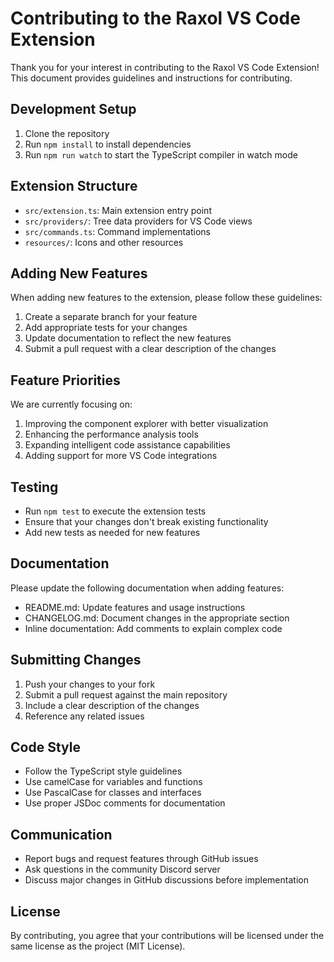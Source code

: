 # Contributing to the Raxol VS Code Extension

Thank you for your interest in contributing to the Raxol VS Code Extension! This document provides guidelines and instructions for contributing.

## Development Setup

1. Clone the repository
2. Run `npm install` to install dependencies
3. Run `npm run watch` to start the TypeScript compiler in watch mode

## Extension Structure

- `src/extension.ts`: Main extension entry point
- `src/providers/`: Tree data providers for VS Code views
- `src/commands.ts`: Command implementations
- `resources/`: Icons and other resources

## Adding New Features

When adding new features to the extension, please follow these guidelines:

1. Create a separate branch for your feature
2. Add appropriate tests for your changes
3. Update documentation to reflect the new features
4. Submit a pull request with a clear description of the changes

## Feature Priorities

We are currently focusing on:

1. Improving the component explorer with better visualization
2. Enhancing the performance analysis tools
3. Expanding intelligent code assistance capabilities
4. Adding support for more VS Code integrations

## Testing

- Run `npm test` to execute the extension tests
- Ensure that your changes don't break existing functionality
- Add new tests as needed for new features

## Documentation

Please update the following documentation when adding features:

- README.md: Update features and usage instructions
- CHANGELOG.md: Document changes in the appropriate section
- Inline documentation: Add comments to explain complex code

## Submitting Changes

1. Push your changes to your fork
2. Submit a pull request against the main repository
3. Include a clear description of the changes
4. Reference any related issues

## Code Style

- Follow the TypeScript style guidelines
- Use camelCase for variables and functions
- Use PascalCase for classes and interfaces
- Use proper JSDoc comments for documentation

## Communication

- Report bugs and request features through GitHub issues
- Ask questions in the community Discord server
- Discuss major changes in GitHub discussions before implementation

## License

By contributing, you agree that your contributions will be licensed under the same license as the project (MIT License). 